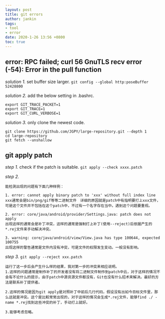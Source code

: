 ```yaml
---
layout: post
title: git errors
author: jankin
tags:
- tool
- error
date: 2020-1-26 13:56 +0800
toc: true
---
```

## error: RPC failed; curl 56 GnuTLS recv error (-54): Error in the pull function

*solution 1.* set buffer size larger.    `git config --global http:poseBuffer 52428800` 

*solution 2.* add the below setting in .bashrc.

```shell
export GIT_TRACE_PACKET=1
export GIT_TRACE=1
export GIT_CURL_VERBOSE=1
```

*solution 3.* only clone the newest code.

```shell
git clone https://github.com/JGPY/large-repository.git --depth 1
cd large-repository
git fetch --unshallow
```



## git apply patch

*step 1.* check if the patch is suitable. `git apply --check xxxx.patch`

*step 2.* 

```shell
能检測出现的问题有下面几种样例：

1. error: cannot apply binary patch to 'xxx' without full index line
xxx通常会是bin/png/gif等等二进制文件　详细的原因就是patch中有指明要打上xxx文件，可是这个文件并不包括在这个patch中，不过有一个名字存在当中。遇到这个问题要重视。

2. error: core/java/android/provider/Settings.java: patch does not apply
出现这样的通常会是补丁冲突，这样的通常是强制打上补丁(使用--reject)后依据产生的*.rej文件来手动解决冲突。

3. warning: core/java/android/view/View.java has type 100644, expected 100755
出现这样的警告通常是文件内没有冲突，可是文件的权限发生变动。一般没有影响。
```

*step 3.* `git apply --reject xxx.patch` 

```shell
运行了这一步后会产生什么样的结果，我对第一步的冲突来相应说明。
1.这样的问题通常是制作补丁的开发者没有将二进制文件制作到patch中云，对于这样的情况不会有不论什么的提示，由于patch中源资源文件都没有，Git也没有什么招术来解决。最好的方法是联系补丁提供者。

2.这样的情况是因为git apply是对照补丁中前后几行代码，假设没有出如今目标文件里，那么这就是冲突。这个是比較常常出现的，对于这样的情况会生成*.rej文件，能够find ./ -name *.rej找到这些冲突的补丁，手动打上就好。

3.能够考虑忽略。
```





